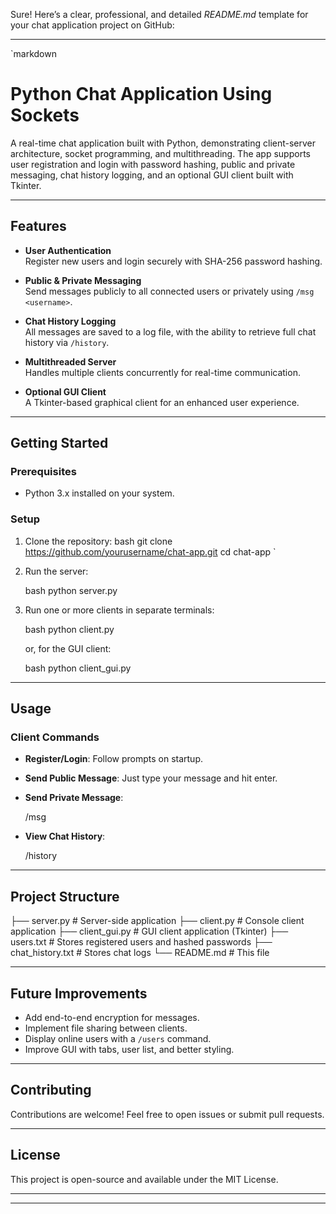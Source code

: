Sure! Here’s a clear, professional, and detailed *README.md* template for your chat application project on GitHub:

---

`markdown
# Python Chat Application Using Sockets

A real-time chat application built with Python, demonstrating client-server architecture, socket programming, and multithreading. The app supports user registration and login with password hashing, public and private messaging, chat history logging, and an optional GUI client built with Tkinter.

---

## Features

- **User Authentication**  
  Register new users and login securely with SHA-256 password hashing.

- **Public & Private Messaging**  
  Send messages publicly to all connected users or privately using `/msg <username>`.

- **Chat History Logging**  
  All messages are saved to a log file, with the ability to retrieve full chat history via `/history`.

- **Multithreaded Server**  
  Handles multiple clients concurrently for real-time communication.

- **Optional GUI Client**  
  A Tkinter-based graphical client for an enhanced user experience.

---

## Getting Started

### Prerequisites

- Python 3.x installed on your system.

### Setup

1. Clone the repository:
   bash
   git clone https://github.com/yourusername/chat-app.git
   cd chat-app
`

2. Run the server:

   bash
   python server.py
   

3. Run one or more clients in separate terminals:

   bash
   python client.py
   

   or, for the GUI client:

   bash
   python client_gui.py
   

---

## Usage

### Client Commands

* **Register/Login**: Follow prompts on startup.
* **Send Public Message**: Just type your message and hit enter.
* **Send Private Message**:

  
  /msg <username> <message>
  
* **View Chat History**:

  
  /history
  

---

## Project Structure


├── server.py           # Server-side application
├── client.py           # Console client application
├── client_gui.py       # GUI client application (Tkinter)
├── users.txt           # Stores registered users and hashed passwords
├── chat_history.txt    # Stores chat logs
└── README.md           # This file


---

## Future Improvements

* Add end-to-end encryption for messages.
* Implement file sharing between clients.
* Display online users with a `/users` command.
* Improve GUI with tabs, user list, and better styling.

---

## Contributing

Contributions are welcome! Feel free to open issues or submit pull requests.

---

## License

This project is open-source and available under the MIT License.

---







---

